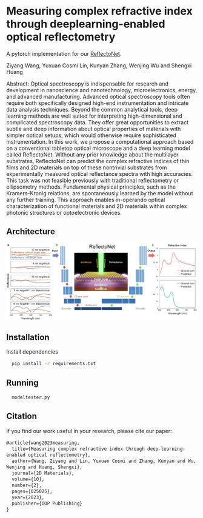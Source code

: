 
# Measuring complex refractive index through deeplearning-enabled optical reflectometry

A pytorch implementation for our [ReflectoNet](https://iopscience.iop.org/article/10.1088/2053-1583/acc59b/meta).

Ziyang Wang, Yuxuan Cosmi Lin, Kunyan Zhang, Wenjing Wu and Shengxi Huang

Abstract: Optical spectroscopy is indispensable for research and development in nanoscience and nanotechnology, microelectronics, energy, and advanced manufacturing. Advanced optical spectroscopy tools often require both specifically designed high-end instrumentation and intricate data analysis techniques. Beyond the common analytical tools, deep learning methods are well suited for interpreting high-dimensional and complicated spectroscopy data. They offer great opportunities to extract subtle and deep information about optical properties of materials with simpler optical setups, which would otherwise require sophisticated instrumentation. In this work, we propose a computational approach based on a conventional tabletop optical microscope and a deep learning model called ReflectoNet. Without any prior knowledge about the multilayer substrates, ReflectoNet can predict the complex refractive indices of thin films and 2D materials on top of these nontrivial substrates from experimentally measured optical reflectance spectra with high accuracies. This task was not feasible previously with traditional reflectometry or ellipsometry methods. Fundamental physical principles, such as the Kramers–Kronig relations, are spontaneously learned by the model without any further training. This approach enables in-operando optical characterization of functional materials and 2D materials within complex photonic structures or optoelectronic devices.


## Architecture
![Model Architecture](images/reflectonet.jpg)
## Installation

Install dependencies

```bash
  pip install -r requirements.txt
```
    
## Running

```python
  modeltester.py
```


## Citation
If you find our work useful in your research, please cite our paper:
```
@article{wang2023measuring,
  title={Measuring complex refractive index through deep-learning-enabled optical reflectometry},
  author={Wang, Ziyang and Lin, Yuxuan Cosmi and Zhang, Kunyan and Wu, Wenjing and Huang, Shengxi},
  journal={2D Materials},
  volume={10},
  number={2},
  pages={025025},
  year={2023},
  publisher={IOP Publishing}
}
```